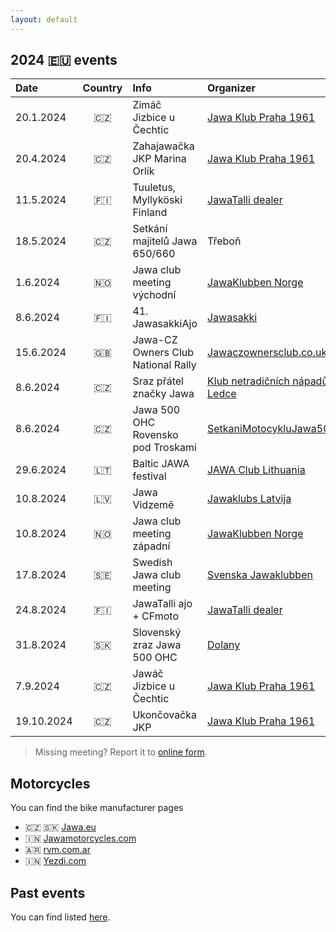 ```yaml
---
layout: default
---
```


## 2024 🇪🇺 events

| Date | Country | Info | Organizer |
| :--- | :---: | :--- | :--- |
|  20.1.2024 | 🇨🇿 | Zimáč Jizbice u Čechtic | [Jawa Klub Praha 1961](http://www.jawaklub.cz/kalendar) |
|  20.4.2024 | 🇨🇿 | Zahajawačka JKP Marina Orlík | [Jawa Klub Praha 1961](http://www.jawaklub.cz/kalendar) |
|  11.5.2024 | 🇫🇮 | Tuuletus, Myllyköski Finland | [JawaTalli dealer](https://www.jawatalli.fi/news/) |
|  18.5.2024 | 🇨🇿 | Setkání majitelů Jawa 650/660 | Třeboň |
|   1.6.2024 | 🇳🇴 | Jawa club meeting východní | [JawaKlubben Norge](assets/2024/jawa-norway-2024-june.jpg) |
|   8.6.2024 | 🇫🇮 | 41. JawasakkiAjo | [Jawasakki](https://www.jawasakki.fi/tapahtuma/jawasakkiajot-2024/) |
|  15.6.2024 | 🇬🇧 | Jawa-CZ Owners Club National Rally | [Jawaczownersclub.co.uk](http://www.jawaczownersclub.co.uk/events.htm) |
|   8.6.2024 | 🇨🇿 | Sraz přátel značky Jawa | [Klub netradičních nápadů Ledce](https://www.knnledce.cz/index.php?id=sraz-patel-jawy-a-malotraktor) |
|   8.6.2024 | 🇨🇿 | Jawa 500 OHC Rovensko pod Troskami | [SetkaniMotocykluJawa500Ohc](https://www.facebook.com/SetkaniMotocykluJawa500Ohc) |
|  29.6.2024 | 🇱🇹 | Baltic JAWA festival | [JAWA Club Lithuania](https://www.facebook.com/profile.php?id=100077316098945&sk=events) |
|  10.8.2024 | 🇱🇻 | Jawa Vidzemē | [Jawaklubs Latvija](https://www.facebook.com/Jawaklubs/events) |
|  10.8.2024 | 🇳🇴 | Jawa club meeting západní | [JawaKlubben Norge](http://jawaklubben.no/) |
|  17.8.2024 | 🇸🇪 | Swedish Jawa club meeting | [Svenska Jawaklubben](https://jawaklubben.se/) |
|  24.8.2024 | 🇫🇮 | JawaTalli ajo + CFmoto | [JawaTalli dealer](https://www.jawatalli.fi/news/) |
|  31.8.2024 | 🇸🇰 | Slovenský zraz Jawa 500 OHC | [Dolany](assets/2024/jawa-slovakia-500-2024.jpg) |
|   7.9.2024 | 🇨🇿 | Jawáč Jizbice u Čechtic | [Jawa Klub Praha 1961](http://www.jawaklub.cz/kalendar) |
| 19.10.2024 | 🇨🇿 | Ukončovačka JKP | [Jawa Klub Praha 1961](http://www.jawaklub.cz/kalendar) |

[//]: # "https://github.com/ikatyang/emoji-cheat-sheet#country-flag"

> Missing meeting? Report it to [online form](https://docs.google.com/forms/d/e/1FAIpQLScxJWDXilwS29Pb-FMwA3wMpQpbY8Qore8i5U9GqQWvStmS8g/viewform?usp=sf_link).


## Motorcycles

You can find the bike manufacturer pages

- 🇨🇿 🇸🇰 [Jawa.eu](https://www.jawa.eu?utm_source=jawamotorcycles.cz)
- 🇮🇳 [Jawamotorcycles.com](https://www.jawamotorcycles.com?utm_source=jawamotorcycles.cz)
- 🇦🇷 [rvm.com.ar](https://rvm.com.ar/?utm_source=jawamotorcycles.cz)
- 🇮🇳 [Yezdi.com](http://yezdi.com?utm_source=jawamotorcycles.cz)


## Past events

You can find listed [here](past-events.md).

